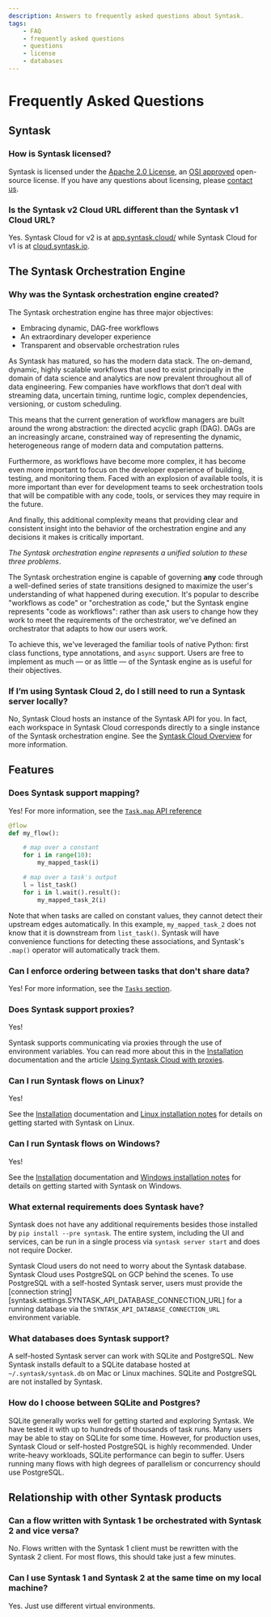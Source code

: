 ```yaml
---
description: Answers to frequently asked questions about Syntask.
tags:
    - FAQ
    - frequently asked questions
    - questions
    - license
    - databases
---
```


# Frequently Asked Questions

## Syntask

### How is Syntask licensed?

Syntask is licensed under the [Apache 2.0 License](https://www.apache.org/licenses/LICENSE-2.0), an [OSI approved](https://opensource.org/licenses/Apache-2.0) open-source license. If you have any questions about licensing, please [contact us](mailto:hello@syntask.io).

### Is the Syntask v2 Cloud URL different than the Syntask v1 Cloud URL?  

Yes. Syntask Cloud for v2 is at [app.syntask.cloud/](https://app.syntask.cloud) while Syntask Cloud for v1 is at [cloud.syntask.io](https://cloud.syntask.io/).

## The Syntask Orchestration Engine

### Why was the Syntask orchestration engine created?

The Syntask orchestration engine has three major objectives:

- Embracing dynamic, DAG-free workflows
- An extraordinary developer experience
- Transparent and observable orchestration rules

As Syntask has matured, so has the modern data stack. The on-demand, dynamic, highly scalable workflows that used to exist principally in the domain of data science and analytics are now prevalent throughout all of data engineering. Few companies have workflows that don’t deal with streaming data, uncertain timing, runtime logic, complex dependencies, versioning, or custom scheduling.

This means that the current generation of workflow managers are built around the wrong abstraction: the directed acyclic graph (DAG). DAGs are an increasingly arcane, constrained way of representing the dynamic, heterogeneous range of modern data and computation patterns.

Furthermore, as workflows have become more complex, it has become even more important to focus on the developer experience of building, testing, and monitoring them. Faced with an explosion of available tools, it is more important than ever for development teams to seek orchestration tools that will be compatible with any code, tools, or services they may require in the future.

And finally, this additional complexity means that providing clear and consistent insight into the behavior of the orchestration engine and any decisions it makes is critically important.

_The Syntask orchestration engine represents a unified solution to these three problems_.

The Syntask orchestration engine is capable of governing **any** code through a well-defined series of state transitions designed to maximize the user's understanding of what happened during execution. It's popular to describe "workflows as code" or "orchestration as code," but the Syntask engine represents "code as workflows": rather than ask users to change how they work to meet the requirements of the orchestrator, we've defined an orchestrator that adapts to how our users work.

To achieve this, we've leveraged the familiar tools of native Python: first class functions, type annotations, and `async` support. Users are free to implement as much &mdash; or as little &mdash; of the Syntask engine as is useful for their objectives.

### If I’m using Syntask Cloud 2, do I still need to run a Syntask server locally?

No, Syntask Cloud hosts an instance of the Syntask API for you. In fact, each workspace in Syntask Cloud corresponds directly to a single instance of the Syntask orchestration engine. See the [Syntask Cloud Overview](/ui/cloud/) for more information.


## Features

### Does Syntask support mapping?

Yes! For more information, see the [`Task.map` API reference](/api-ref/syntask/tasks/#syntask.tasks.Task.map)

```python
@flow
def my_flow():

    # map over a constant
    for i in range(10):
        my_mapped_task(i)

    # map over a task's output
    l = list_task()
    for i in l.wait().result():
        my_mapped_task_2(i)
```

Note that when tasks are called on constant values, they cannot detect their upstream edges automatically. In this example, `my_mapped_task_2` does not know that it is downstream from `list_task()`. Syntask will have convenience functions for detecting these associations, and Syntask's `.map()` operator will automatically track them.

### Can I enforce ordering between tasks that don't share data?

Yes! For more information, see the [`Tasks` section](/concepts/tasks/#wait-for).

### Does Syntask support proxies?

Yes!

Syntask supports communicating via proxies through the use of environment variables. You can read more about this in the [Installation](/getting-started/installation/#proxies) documentation and the article [Using Syntask Cloud with proxies](https://discourse.syntask.io/t/using-syntask-cloud-with-proxies/1696).

### Can I run Syntask flows on Linux?

Yes! 

See the [Installation](/getting-started/installation/) documentation and [Linux installation notes](/getting-started/installation/#linux-installation-notes) for details on getting started with Syntask on Linux.

### Can I run Syntask flows on Windows?

Yes!

See the [Installation](/getting-started/installation/) documentation and [Windows installation notes](/getting-started/installation/#windows-installation-notes) for details on getting started with Syntask on Windows.

### What external requirements does Syntask have?

Syntask does not have any additional requirements besides those installed by `pip install --pre syntask`. The entire system, including the UI and services, can be run in a single process via `syntask server start` and does not require Docker.

Syntask Cloud users do not need to worry about the Syntask database. Syntask Cloud uses PostgreSQL on GCP behind the scenes. To use PostgreSQL with a self-hosted Syntask server, users must provide the [connection string][syntask.settings.SYNTASK_API_DATABASE_CONNECTION_URL] for a running database via the `SYNTASK_API_DATABASE_CONNECTION_URL` environment variable.

### What databases does Syntask support?

A self-hosted Syntask server can work with SQLite and PostgreSQL. New Syntask installs default to a SQLite database hosted at `~/.syntask/syntask.db` on Mac or Linux machines. SQLite and PostgreSQL are not installed by Syntask.

### How do I choose between SQLite and Postgres?

SQLite generally works well for getting started and exploring Syntask. We have tested it with up to hundreds of thousands of task runs. Many users may be able to stay on SQLite for some time. However, for production uses, Syntask Cloud or self-hosted PostgreSQL is highly recommended. Under write-heavy workloads, SQLite performance can begin to suffer. Users running many flows with high degrees of parallelism or concurrency should use PostgreSQL.

## Relationship with other Syntask products

### Can a flow written with Syntask 1 be orchestrated with Syntask 2 and vice versa?

No. Flows written with the Syntask 1 client must be rewritten with the Syntask 2 client. For most flows, this should take just a few minutes. 
### Can I use Syntask 1 and Syntask 2 at the same time on my local machine?

Yes. Just use different virtual environments.
